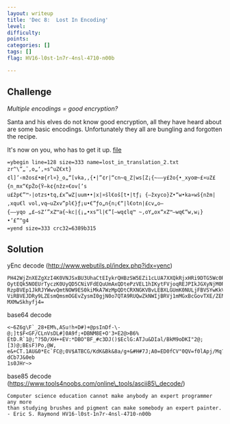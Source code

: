 ```yaml
---
layout: writeup
title: 'Dec 8:  Lost In Encoding'
level:
difficulty:
points:
categories: []
tags: []
flag: HV16-l0st-1n7r-4nsl-4710-n00b

---
```


## Challenge

*Multiple encodings = good encryption?*

Santa and his elves do not know good encryption, all they have heard
about are some basic encodings. Unfortunately they all are bungling and
forgotten the recipe.

It's now on you, who has to get it up.
[file](writeupfiles/l0st_1n_7ranslation.fun)

    =ybegin line=128 size=333 name=lost_in_translation_2.txt
    zr^\”„˜‚o„‘‚¤s^uZ€xt}¢l]’‹mžos£•œ{rl¤}_o„“[vka‚‚{•|”¢r|“cn~q_Z|ws[Z¡{~–—y£žo{•_xyoœ~£¤uZ£{n_mx“€pŽo{Ÿ—k¢{nžz¤€ov[’s
    u£žp€”™›|otzs•tq‚£x”wZ|uum••|x|¤šl€oš[t•|tƒ¡ {—žxyco}Z•“w•ka¤wš{nžm|‚xqu€l vol‚vq—uZxv”pl€}ƒ¡u•€”ƒo„n{n¡€“|l€otn|£cv„o—
    {——yqo „£—sZ‘”xZ™a{~kc|{¡„•xs”l|€”[—wq¢lq™ ~‚oY„ox“xZ™—wq€“w‚w¡}•’£”^g4
    =yend size=333 crc32=6389b315

## Solution

yEnc decode (http://www.webutils.pl/index.php?idx=yenc)

    PH42WjZnXEZgXzI4K0VNJSxBU3UhaCtEIykrQHBzSW5EZi1cLUA7XXQkRjxHRi9DTG5Wc0RMI10wQTlm
    OytEQk5NOEUrTyczK0UyQD5CNiVFdEQuUmAxQDtePzVEL1hIKytFVjoqREJPIkJGXyNjM0RKKCkkRWNs
    RzpBVEp1JkRJYWwvQmtNOW9ES0kiMkA7WzMpQDtCRXNGKVBvLEBXLGUmK0NULjFBVSYwKkVjYEZDQDsw
    ViRBVEJDRy9LZEsmQmsmOGEvZysmI0gjN0o7QTA9RUQwZkNWIjBRVj1mMGxBcGovTXE/ZENiN0omMGVi
    MXMwSkhyfj4=

base64 decode

    <~6Z6g\F`_28+EM%,ASu!h+D#)+@psInDf-\-@;]t$F<GF/CLnVsDL#]0A9f;+DBNM8E+O'3+E2@>B6%
    EtD.R`1@;^?5D/XH++EV:*DBO"BF_#c3DJ()$EclG:ATJu&DIal/BkM9oDKI"2@;[3)@;BEsF)Po,@W,
    e&+CT.1AU&0*Ec`FC@;0V$ATBCG/KdK&Bk&8a/g+&#H#7J;A0=ED0fCV"0QV=f0lApj/Mq?dCb7J&0eb
    1s0JHr~>

base85 decode
(https://www.tools4noobs.com/online\_tools/ascii85\_decode/)

    Computer science education cannot make anybody an expert programmer any more
    than studying brushes and pigment can make somebody an expert painter.
    - Eric S. Raymond HV16-l0st-1n7r-4nsl-4710-n00b



